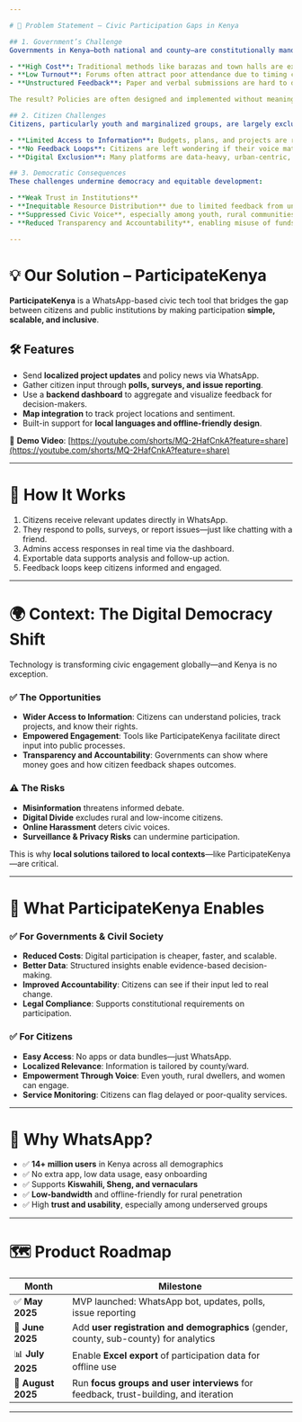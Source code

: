 ```yaml
---

# 🧠 Problem Statement – Civic Participation Gaps in Kenya

## 1. Government’s Challenge  
Governments in Kenya—both national and county—are constitutionally mandated to involve citizens in decision-making (e.g., Articles 10 and 174(c)). However, real-world engagement faces structural challenges:

- **High Cost**: Traditional methods like barazas and town halls are expensive, especially in remote regions.
- **Low Turnout**: Forums often attract poor attendance due to timing conflicts, travel costs, or lack of awareness.
- **Unstructured Feedback**: Paper and verbal submissions are hard to digitize, quantify, or follow up on.

The result? Policies are often designed and implemented without meaningful input, which leads to resistance, poor service delivery, and low trust.

## 2. Citizen Challenges  
Citizens, particularly youth and marginalized groups, are largely excluded due to:

- **Limited Access to Information**: Budgets, plans, and projects are rarely communicated accessibly or in real time.
- **No Feedback Loops**: Citizens are left wondering if their voice mattered, fostering apathy and distrust.
- **Digital Exclusion**: Many platforms are data-heavy, urban-centric, or overly complex for broad engagement.

## 3. Democratic Consequences  
These challenges undermine democracy and equitable development:

- **Weak Trust in Institutions**
- **Inequitable Resource Distribution** due to limited feedback from underserved areas
- **Suppressed Civic Voice**, especially among youth, rural communities, and women
- **Reduced Transparency and Accountability**, enabling misuse of funds or stalled projects

---
```


# 💡 Our Solution – ParticipateKenya  

**ParticipateKenya** is a WhatsApp-based civic tech tool that bridges the gap between citizens and public institutions by making participation **simple, scalable, and inclusive**.

## 🛠️ Features
- Send **localized project updates** and policy news via WhatsApp.
- Gather citizen input through **polls, surveys, and issue reporting**.
- Use a **backend dashboard** to aggregate and visualize feedback for decision-makers.
- **Map integration** to track project locations and sentiment.
- Built-in support for **local languages and offline-friendly design**.

🎥 **Demo Video**: [https://youtube.com/shorts/MQ-2HafCnkA?feature=share](https://youtube.com/shorts/MQ-2HafCnkA?feature=share)

---

# 🧩 How It Works

1. Citizens receive relevant updates directly in WhatsApp.
2. They respond to polls, surveys, or report issues—just like chatting with a friend.
3. Admins access responses in real time via the dashboard.
4. Exportable data supports analysis and follow-up action.
5. Feedback loops keep citizens informed and engaged.

---

# 🌍 Context: The Digital Democracy Shift  

Technology is transforming civic engagement globally—and Kenya is no exception.  

### ✅ The Opportunities  
- **Wider Access to Information**: Citizens can understand policies, track projects, and know their rights.
- **Empowered Engagement**: Tools like ParticipateKenya facilitate direct input into public processes.
- **Transparency and Accountability**: Governments can show where money goes and how citizen feedback shapes outcomes.

### ⚠️ The Risks  
- **Misinformation** threatens informed debate.
- **Digital Divide** excludes rural and low-income citizens.
- **Online Harassment** deters civic voices.
- **Surveillance & Privacy Risks** can undermine participation.

This is why **local solutions tailored to local contexts**—like ParticipateKenya—are critical.

---

# 🌱 What ParticipateKenya Enables

### ✅ For Governments & Civil Society  
- **Reduced Costs**: Digital participation is cheaper, faster, and scalable.  
- **Better Data**: Structured insights enable evidence-based decision-making.  
- **Improved Accountability**: Citizens can see if their input led to real change.  
- **Legal Compliance**: Supports constitutional requirements on participation.

### ✅ For Citizens  
- **Easy Access**: No apps or data bundles—just WhatsApp.  
- **Localized Relevance**: Information is tailored by county/ward.  
- **Empowerment Through Voice**: Even youth, rural dwellers, and women can engage.  
- **Service Monitoring**: Citizens can flag delayed or poor-quality services.

---

# 📲 Why WhatsApp?

- ✅ **14+ million users** in Kenya across all demographics  
- ✅ No extra app, low data usage, easy onboarding  
- ✅ Supports **Kiswahili, Sheng, and vernaculars**  
- ✅ **Low-bandwidth** and offline-friendly for rural penetration  
- ✅ High **trust and usability**, especially among underserved groups

---

# 🗺️ Product Roadmap

| Month         | Milestone                                                                 |
|---------------|---------------------------------------------------------------------------|
| ✅ **May 2025**   | MVP launched: WhatsApp bot, updates, polls, issue reporting |
| 🔄 **June 2025**  | Add **user registration and demographics** (gender, county, sub-county) for analytics |
| 📊 **July 2025**  | Enable **Excel export** of participation data for offline use |
| 🧪 **August 2025**| Run **focus groups and user interviews** for feedback, trust-building, and iteration |

---